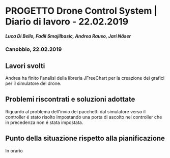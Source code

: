 
# PROGETTO Drone Control System | Diario di lavoro - 22.02.2019
##### Luca Di Bello, Fadil Smajilbasic, Andrea Rauso, Jari Näser
### Canobbio, 22.02.2019

## Lavori svolti


Andrea ha finito l'analisi della libreria JFreeChart per la creazione dei grafici per il simulatore del drone.

##  Problemi riscontrati e soluzioni adottate
Riguardo al problema dell'invio dei pacchetti dal simulatore verso il controller é stato risolto impostando una porta di ascolto nel controller che in precedenza non é stata impostata.

##  Punto della situazione rispetto alla pianificazione
In orario
